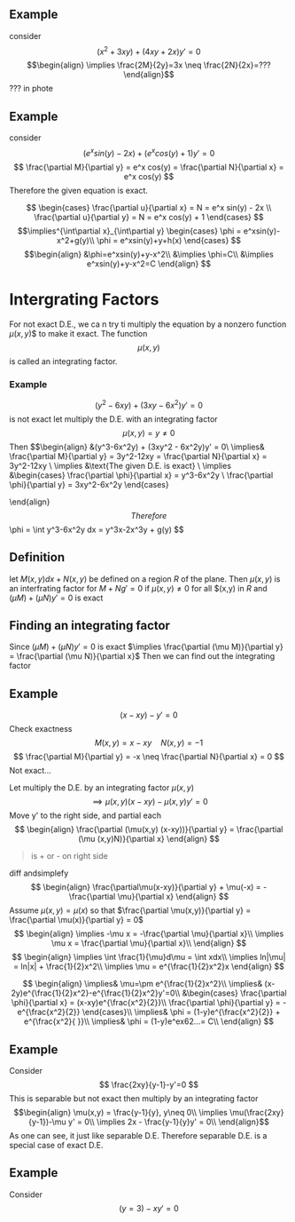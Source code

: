 ## Example
consider
$$
(x^2+3xy)+(4xy+2x)y'=0
$$
$$\begin{align}
\implies \frac{2M}{2y}=3x \neq \frac{2N}{2x}=??? 
\end{align}$$
??? in phote

## Example
consider
$$
(e^xsin(y)-2x)+(e^xcos(y)+1)y'=0
$$
$$
\frac{\partial M}{\partial y} = e^x cos(y) = \frac{\partial N}{\partial x} = e^x cos(y)
$$
Therefore the given equation is exact.

$$ \begin{cases}
\frac{\partial u}{\partial x} = N = e^x sin(y) - 2x \\
\frac{\partial u}{\partial y} = N = e^x cos(y) + 1
\end{cases}
$$
$$\implies^{\int\partial x}_{\int\partial y} \begin{cases}
\phi = e^xsin(y)-x^2+g(y)\\
\phi = e^xsin(y)+y+h(x)
\end{cases}
$$
$$\begin{align}
&\phi=e^xsin(y)+y-x^2\\
&\implies \phi=C\\
&\implies e^xsin(y)+y-x^2=C
\end{align}
$$

# Intergrating Factors

For not exact D.E., we ca n try ti multiply the equation by a nonzero function $\mu(x,y)$$ to make it exact. The function $$\mu(x,y)$$ is called an integrating factor.

### Example
$$
(y^2-6xy ) + (3xy-6x^2)y'=0
$$
is not exact
let multiply the D.E. with an integrating factor 
$$\mu(x,y) = y \neq 0$$
Then
$$\begin{align}
&(y^3-6x^2y) + (3xy^2 - 6x^2y)y' = 0\\
\implies& \frac{\partial M}{\partial y} = 3y^2-12xy = \frac{\partial N}{\partial x} = 3y^2-12xy \\
\implies &\text{The given D.E. is exact} \\
\implies &\begin{cases}
\frac{\partial \phi}{\partial x} =  y^3-6x^2y \\
\frac{\partial \phi}{\partial y} =  3xy^2-6x^2y
\end{cases}

\end{align}
$$
Therefore
$$
\phi = \int y^3-6x^2y dx = y^3x-2x^3y + g(y)
$$

## Definition
let $M(x,y)dx + N(x,y)$ be defined on a region $R$ of the
plane. Then $\mu(x,y)$ is an interfrating factor for $M+Ng'=0$ if 
$\mu(x,y) \neq 0$ for all $(x,y) in $R$ and $(\mu M)+(\mu N)y'=0$ is exact


## Finding an integrating factor
Since $(\mu M)+( \mu N)y'=0$ is exact
$\implies \frac{\partial (\mu M)}{\partial y} = \frac{\partial (\mu N)}{\partial x}$
Then we can find out the integrating factor 

## Example
$$
(x-xy)-y'=0
$$
Check exactness
$$
M(x,y) = x-xy \quad N(x,y) = -1
$$
$$
\frac{\partial M}{\partial y} = -x \neq \frac{\partial N}{\partial x} = 0
$$
Not exact...

Let multiply the D.E. by an integrating factor $\mu(x,y)$
$$
\implies \mu(x,y)(x-xy) - \mu(x,y)y'=0
$$
Move y' to the right side, and partial each
$$
\begin{align}
\frac{\partial (\mu(x,y) (x-xy))}{\partial y} = \frac{\partial (\mu (x,y)N)}{\partial x}
\end{align}
$$
> is + or - on right side

diff andsimplefy
$$
\begin{align}
\frac{\partial\mu(x-xy)}{\partial y} + \mu(-x) = - \frac{\partial \mu}{\partial x}
\end{align}
$$
Assume $\mu(x,y) = \mu(x)$ so that $\frac{\partial \mu(x,y)}{\partial y} = \frac{\partial \mu(x)}{\partial y} = 0$
$$
\begin{align}
\implies -\mu x = -\frac{\partial \mu}{\partial x}\\
\implies \mu x = \frac{\partial \mu}{\partial x}\\
\end{align}
$$
$$
\begin{align}
\implies \int \frac{1}{\mu}d\mu = \int xdx\\
\implies ln|\mu| = ln|x| + \frac{1}{2}x^2\\
\implies \mu = e^{\frac{1}{2}x^2}x
\end{align}
$$

$$ \begin{align}
\implies& \mu=\pm e^{\frac{1}{2}x^2}\\
\implies& (x-2y)e^{\frac{1}{2}x^2}-e^{\frac{1}{2}x^2}y'=0\\
&\begin{cases}
\frac{\partial \phi}{\partial x} = (x-xy)e^{\frac{x^2}{2}}\\
\frac{\partial \phi}{\partial y} = -e^{\frac{x^2}{2}}
\end{cases}\\
\implies& \phi = (1-y)e^{\frac{x^2}{2}} + e^{\frac{x^2}{ }}\\
\implies& \phi = (1-y)e^ex62...= C\\
\end{align}
$$


## Example 
Consider
$$
\frac{2xy}{y-1}-y'=0
$$
This is separable but not exact
then multiply by an integrating factor
$$\begin{align}
\mu(x,y) = \frac{y-1}{y}, y\neq 0\\
\implies \mu(\frac{2xy}{y-1})-\mu y' = 0\\
\implies 2x - \frac{y-1}{y}y' = 0\\
\end{align}$$
As one can see, it just like separable D.E. 
Therefore separable D.E. is a special case of exact D.E.

## Example
Consider
$$
(y=3)-xy'=0
$$
















